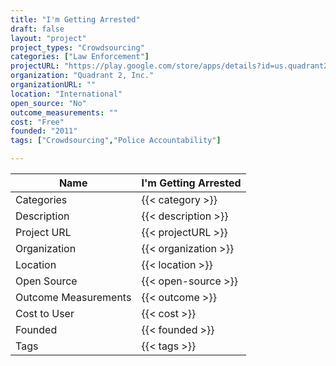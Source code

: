 ```yaml
---
title: "I'm Getting Arrested"
draft: false
layout: "project"
project_types: "Crowdsourcing"
categories: ["Law Enforcement"]
projectURL: "https://play.google.com/store/apps/details?id=us.quadrant2.arrested&hl=en"
organization: "Quadrant 2, Inc."
organizationURL: ""
location: "International"
open_source: "No"
outcome_measurements: ""
cost: "Free"
founded: "2011"
tags: ["Crowdsourcing","Police Accountability"]

---
```



Name                    |  I'm Getting Arrested    
------------------------|----
Categories              | {{< category >}} 
Description             | {{< description >}} 
Project URL             | {{< projectURL >}} 
Organization            | {{< organization >}} 
Location                | {{< location >}} 
Open Source             | {{< open-source >}} 
Outcome Measurements    | {{< outcome >}} 
Cost to User            | {{< cost >}} 
Founded                 | {{< founded >}} 
Tags                    | {{< tags >}} 

